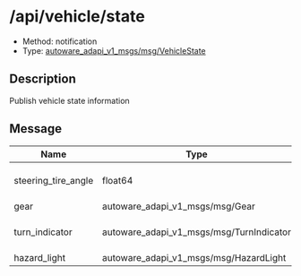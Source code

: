 <!-- This file is generated by a tool. Do not edit directly. -->

# /api/vehicle/state

- Method: notification
- Type: [autoware_adapi_v1_msgs/msg/VehicleState](../../../types/autoware_adapi_v1_msgs/msg/vehicle_state.md)

## Description

Publish vehicle state information

## Message

| Name                | Type                                     | Description                                                                     |
| ------------------- | ---------------------------------------- | ------------------------------------------------------------------------------- |
| steering_tire_angle | float64                                  | Vehicle current tire angle in [rad], input from /vehicle/status/steering_status |
| gear                | autoware_adapi_v1_msgs/msg/Gear          | gear current status                                                             |
| turn_indicator      | autoware_adapi_v1_msgs/msg/TurnIndicator | turn indicator status, only either left or right will be enabled                |
| hazard_light        | autoware_adapi_v1_msgs/msg/HazardLight   | hazard light status                                                             |
